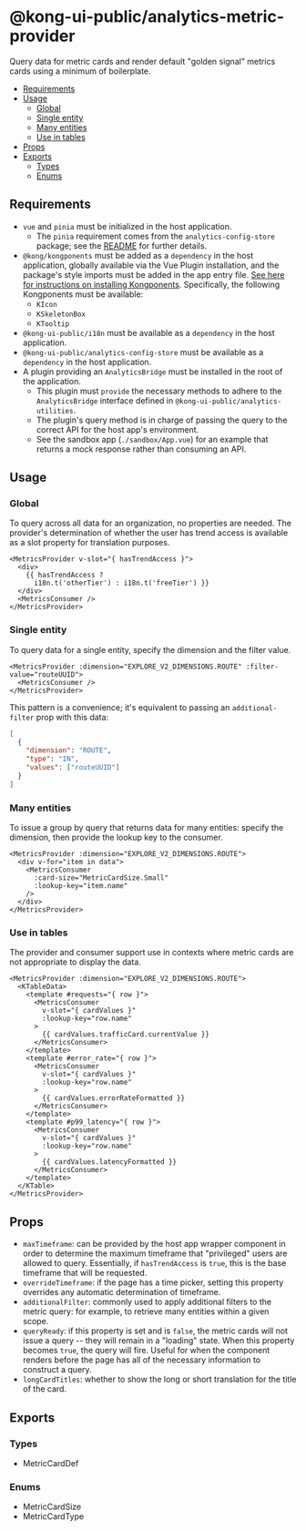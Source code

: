 # @kong-ui-public/analytics-metric-provider

Query data for metric cards and render default "golden signal" metrics cards using a minimum of boilerplate.

- [Requirements](#requirements)
- [Usage](#usage)
  - [Global](#global)
  - [Single entity](#single-entity)
  - [Many entities](#many-entities)
  - [Use in tables](#use-in-tables)
- [Props](#props)
- [Exports](#exports)
  - [Types](#types)
  - [Enums](#enums)

## Requirements

- `vue` and `pinia` must be initialized in the host application.
  - The `pinia` requirement comes from the `analytics-config-store` package; see the [README](../analytics-config-store/README.md) for further details.
- `@kong/kongponents` must be added as a `dependency` in the host application, globally available via the Vue Plugin installation, and the package's style imports must be added in the app entry file. [See here for instructions on installing Kongponents](https://kongponents.konghq.com/#globally-install-all-kongponents). Specifically, the following Kongponents must be available:
  - `KIcon`
  - `KSkeletonBox`
  - `KTooltip`
- `@kong-ui-public/i18n` must be available as a `dependency` in the host application.
- `@kong-ui-public/analytics-config-store` must be available as a `dependency` in the host application.
- A plugin providing an `AnalyticsBridge` must be installed in the root of the application.
  - This plugin must `provide` the necessary methods to adhere to the `AnalyticsBridge` interface defined in `@kong-ui-public/analytics-utilities`.
  - The plugin's query method is in charge of passing the query to the correct API for the host app's environment.
  - See the sandbox app (`./sandbox/App.vue`) for an example that returns a mock response rather than consuming an API.

## Usage

### Global

To query across all data for an organization, no properties are needed.  The provider's determination of whether the user has trend access is available as a slot property for translation purposes.

```vue
<MetricsProvider v-slot="{ hasTrendAccess }">
  <div>
    {{ hasTrendAccess ?
      i18n.t('otherTier') : i18n.t('freeTier') }}
  </div>
  <MetricsConsumer />
</MetricsProvider>
```

### Single entity

To query data for a single entity, specify the dimension and the filter value.

```vue
<MetricsProvider :dimension="EXPLORE_V2_DIMENSIONS.ROUTE" :filter-value="routeUUID">
  <MetricsConsumer />
</MetricsProvider>
```

This pattern is a convenience; it's equivalent to passing an `additional-filter` prop with this data:

```json
[
  {
    "dimension": "ROUTE",
    "type": "IN",
    "values": ["routeUUID"]
  }
]
```

### Many entities

To issue a group by query that returns data for many entities: specify the dimension, then provide the lookup key to the consumer.

```vue
<MetricsProvider :dimension="EXPLORE_V2_DIMENSIONS.ROUTE">
  <div v-for="item in data">
    <MetricsConsumer
      :card-size="MetricCardSize.Small"
      :lookup-key="item.name"
    />
  </div>
</MetricsProvider>
```

### Use in tables

The provider and consumer support use in contexts where metric cards are not appropriate to display the data.

```vue
<MetricsProvider :dimension="EXPLORE_V2_DIMENSIONS.ROUTE">
  <KTableData>
    <template #requests="{ row }">
      <MetricsConsumer
        v-slot="{ cardValues }"
        :lookup-key="row.name"
      >
        {{ cardValues.trafficCard.currentValue }}
      </MetricsConsumer>
    </template>
    <template #error_rate="{ row }">
      <MetricsConsumer
        v-slot="{ cardValues }"
        :lookup-key="row.name"
      >
        {{ cardValues.errorRateFormatted }}
      </MetricsConsumer>
    </template>
    <template #p99_latency="{ row }">
      <MetricsConsumer
        v-slot="{ cardValues }"
        :lookup-key="row.name"
      >
        {{ cardValues.latencyFormatted }}
      </MetricsConsumer>
    </template>
  </KTable>
</MetricsProvider>
```

## Props

- `maxTimeframe`: can be provided by the host app wrapper component in order to determine the maximum timeframe that "privileged" users are allowed to query.  Essentially, if `hasTrendAccess` is `true`, this is the base timeframe that will be requested.
- `overrideTimeframe`: if the page has a time picker, setting this property overrides any automatic determination of timeframe.
- `additionalFilter`: commonly used to apply additional filters to the metric query: for example, to retrieve many entities within a given scope.
- `queryReady`: if this property is set and is `false`, the metric cards will not issue a query -- they will remain in a "loading" state.  When this property becomes `true`, the query will fire.  Useful for when the component renders before the page has all of the necessary information to construct a query.
- `longCardTitles`: whether to show the long or short translation for the title of the card.

## Exports

### Types

- MetricCardDef

### Enums

- MetricCardSize
- MetricCardType
